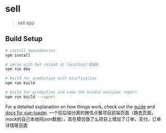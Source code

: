# sell

> sell app

## Build Setup

``` bash
# install dependencies
npm install

# serve with hot reload at localhost:8080
npm run dev

# build for production with minification
npm run build

# build for production and view the bundle analyzer report
npm run build --report
```

For a detailed explanation on how things work, check out the [guide](http://vuejs-templates.github.io/webpack/) and [docs for vue-loader](http://vuejs.github.io/vue-loader).
一个前后端分离的微信点餐项目前端页面（静态页面，mock的自己本地的json数据），其在模仿饿了么项目上增加了订单，支付，订单详情等页面
